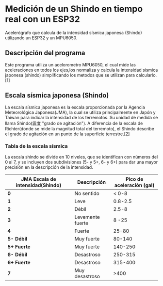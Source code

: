 
# Medición de un Shindo en tiempo real con un ESP32

Acelerógrafo que calcula de la intensidad sísmica japonesa (Shindo) utilizando un ESP32 y un MPU6050.

## Descripción del programa

Este programa utiliza un acelorometro MPU6050, el cual mide las aceleraciones en todos los ejes,los normaliza y calcula la intensidad sismica japonesa (shindo) simplificando los metodos que se utilizan para calcularlo.[1]

## Escala sísmica japonesa (Shindo)

La escala sísmica japonesa es la escala proporcionada por la  Agencia Meteorológica Japonesa(JMA), la cual se utiliza principalmente en Japón y Taiwan para indicar la intensidad de los terremotos. Su unidad de medida se llama Shindo(震度 "grado de agitación"). A diferencia de la escala de Richter(donde se mide la magnitud total del terremoto), el Shindo describe el grado de agitación en un punto de la superficie terrestre.[2]

### Tabla de la escala sísmica

La escala shindo se divide en 10 niveles, que se identifican con números del 0 al 7, y se incluyen dos subdivisiones (5- y 5+, 6- y 6+) para dar una mayor precisión en la descripción de la intensidad.


| JMA Escala de intensidad(Shindo) | Descripción| Pico de aceleración (gal) |
|----------|----------|----------|
| **0**   | No sentido   | < 0-8  |
| **1**   | Leve   | 0.8-2.5  |
| **2**    | Débil  | 2.5-8  |
| **3** | Levemente fuerte | 8 -25 |
| **4** | Fuerte |25-80|
|**5- Débil**| Muy fuerte |80-140|
|**5+ Fuerte** |Muy fuerte |140-250|
|**6- Débil**| Desastroso|250-315|
|**6+ Fuerte**| Desastroso| 315-400|
|**7**|Muy desastroso|>400|






